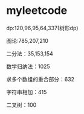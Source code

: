 # myleetcode
dp:120,96,95,64,337(树形dp)

图论:785,207,210

二分法：35,153,154

数学归纳法：1025

求多个数组的重合部分：632

字符串相加：415

二叉树：100